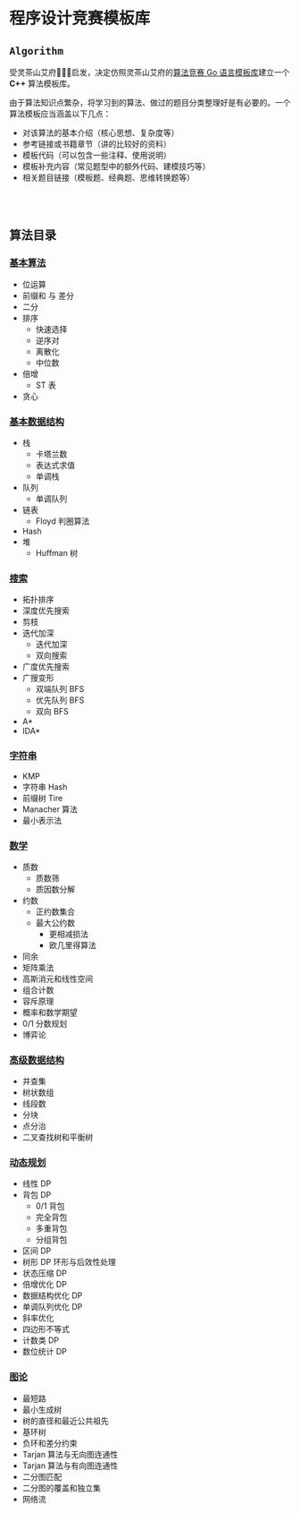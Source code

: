 # 程序设计竞赛模板库

## `Algorithm`

受灵茶山艾府💭💡🎈启发，决定仿照灵茶山艾府的[算法竞赛 Go 语言模板库](https://github.com/EndlessCheng/codeforces-go)建立一个 **C++** 算法模板库。

由于算法知识点繁杂，将学习到的算法、做过的题目分类整理好是有必要的。一个算法模板应当涵盖以下几点：

- 对该算法的基本介绍（核心思想、复杂度等）
- 参考链接或书籍章节（讲的比较好的资料）
- 模板代码（可以包含一些注释、使用说明）
- 模板补充内容（常见题型中的额外代码、建模技巧等）
- 相关题目链接（模板题、经典题、思维转换题等）  


<br/>


<br/>


## 算法目录

### [基本算法](/Basic_Algorithm.md)

- 位运算
- 前缀和 与 差分
- 二分
- 排序
	- 快速选择
	- 逆序对
	- 离散化
	- 中位数
- 倍增
	- ST 表
- 贪心

### [基本数据结构](/Basic_Data_Structure.md)

- 栈
	- 卡塔兰数
	- 表达式求值
	- 单调栈
- 队列
	- 单调队列
- 链表
	- Floyd 判圈算法
- Hash 
- 堆
	- Huffman 树

### [搜索](/Search_Algorithm.md)

- 拓扑排序
- 深度优先搜索
- 剪枝
- 迭代加深
	- 迭代加深
	- 双向搜索
- 广度优先搜索
- 广搜变形
	- 双端队列 BFS
	- 优先队列 BFS
	- 双向 BFS
- A*
- IDA*

### [字符串](/String.md)

- KMP
- 字符串 Hash
- 前缀树 Tire
- Manacher 算法
- 最小表示法

### [数学](/Math.md)

- 质数
	- 质数筛
	- 质因数分解
- 约数
	- 正约数集合
	- 最大公约数
		- 更相减损法
		- 欧几里得算法
- 同余
- 矩阵乘法
- 高斯消元和线性空间
- 组合计数
- 容斥原理
- 概率和数学期望
- 0/1 分数规划
- 博弈论

### [高级数据结构](/Advanced_Data_Structure.md)

- 并查集
- 树状数组
- 线段数
- 分块
- 点分治
- 二叉查找树和平衡树

### [动态规划](/Dynamic_Programming.md)

- 线性 DP
- 背包 DP
	- 0/1 背包
	- 完全背包
	- 多重背包
	- 分组背包
- 区间 DP
- 树形 DP 环形与后效性处理
- 状态压缩 DP
- 倍增优化 DP 
- 数据结构优化 DP
- 单调队列优化 DP
- 斜率优化
- 四边形不等式
- 计数类 DP 
- 数位统计 DP

### [图论](/Graph_Theory.md)

- 最短路
- 最小生成树
- 树的直径和最近公共祖先
- 基环树
- 负环和差分约束
- Tarjan 算法与无向图连通性
- Tarjan 算法与有向图连通性
- 二分图匹配
- 二分图的覆盖和独立集
- 网络流